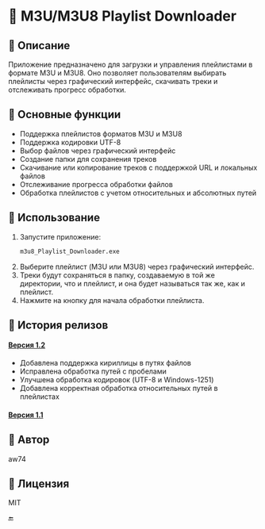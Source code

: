 # 💾 M3U/M3U8 Playlist Downloader

## 📖 Описание
Приложение предназначено для загрузки и управления плейлистами в формате M3U и M3U8. Оно позволяет пользователям выбирать плейлисты через графический интерфейс, скачивать треки и отслеживать прогресс обработки.

## 📖 Основные функции
- Поддержка плейлистов форматов M3U и M3U8
- Поддержка кодировки UTF-8
- Выбор файлов через графический интерфейс
- Создание папки для сохранения треков
- Скачивание или копирование треков с поддержкой URL и локальных файлов
- Отслеживание прогресса обработки файлов
- Обработка плейлистов с учетом относительных и абсолютных путей

## 📖 Использование
1. Запустите приложение:
   ```bash
   m3u8_Playlist_Downloader.exe
   ```
2. Выберите плейлист (M3U или M3U8) через графический интерфейс.
3. Треки будут сохраняться в папку, создаваемую в той же директории, что и плейлист, и она будет называться так же, как и плейлист.
4. Нажмите на кнопку для начала обработки плейлиста.

## 📖 История релизов

#### [Версия 1.2](https://github.com/aw74aw74/m3u8_Playlist_Downloader/releases/tag/v1.2)  
- Добавлена поддержка кириллицы в путях файлов
- Исправлена обработка путей с пробелами
- Улучшена обработка кодировок (UTF-8 и Windows-1251)
- Добавлена корректная обработка относительных путей в плейлистах

#### [Версия 1.1](https://github.com/aw74aw74/m3u8_Playlist_Downloader/releases/tag/v1.1)  

## 📖 Автор
aw74

## 📖 Лицензия
MIT

🔚
